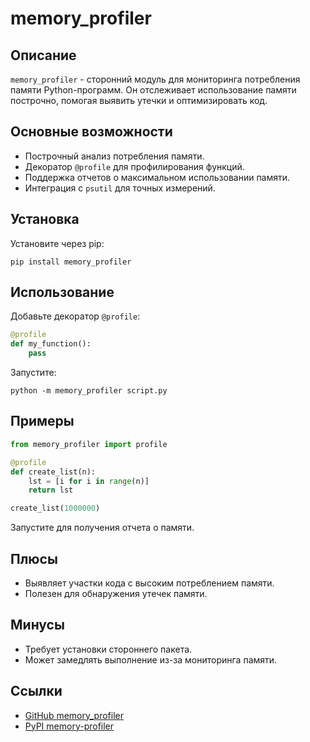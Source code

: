 # memory_profiler

## Описание
`memory_profiler` - сторонний модуль для мониторинга потребления памяти Python-программ. Он отслеживает использование памяти построчно, помогая выявить утечки и оптимизировать код.

## Основные возможности
- Построчный анализ потребления памяти.
- Декоратор `@profile` для профилирования функций.
- Поддержка отчетов о максимальном использовании памяти.
- Интеграция с `psutil` для точных измерений.

## Установка
Установите через pip:
```
pip install memory_profiler
```

## Использование
Добавьте декоратор `@profile`:
```python
@profile
def my_function():
    pass
```
Запустите:
```
python -m memory_profiler script.py
```

## Примеры
```python
from memory_profiler import profile

@profile
def create_list(n):
    lst = [i for i in range(n)]
    return lst

create_list(1000000)
```
Запустите для получения отчета о памяти.

## Плюсы
- Выявляет участки кода с высоким потреблением памяти.
- Полезен для обнаружения утечек памяти.

## Минусы
- Требует установки стороннего пакета.
- Может замедлять выполнение из-за мониторинга памяти.

## Ссылки
- [GitHub memory_profiler](https://github.com/pythonprofilers/memory_profiler)
- [PyPI memory-profiler](https://pypi.org/project/memory-profiler/)